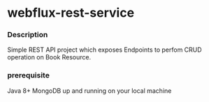# webflux-rest-service

### Description

Simple REST API project which exposes Endpoints to perfom CRUD operation on Book Resource.

### prerequisite

Java 8+
MongoDB up and running on your local machine
